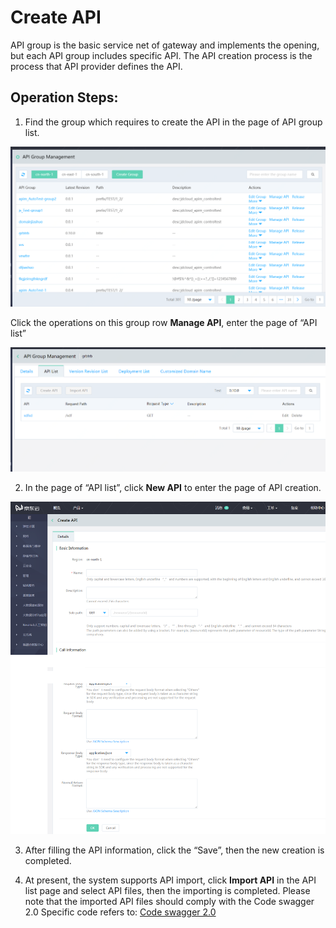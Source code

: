 # Create API

API group is the basic service net of gateway and implements the opening, but each API group includes specific API. The API creation process is the process that API provider defines the API.


## Operation Steps:

1. Find the group which requires to create the API in the page of API group list.

 ![API Group Management](../../../../../image/Internet-Middleware/API-Gateway/apigroup-1.png)
 
Click the operations on this group row **Manage API**, enter the page of “API list”

 ![API list ](../../../../../image/Internet-Middleware/API-Gateway/apigroup-apilist.png)


2. In the page of “API list”, click **New API** to enter the page of API creation.

![Create new API](../../../../../image/Internet-Middleware/API-Gateway/apigroup-addapi.png)


3. After filling the API information, click the “Save”, then the new creation is completed.

4. At present, the system supports API import, click **Import API** in the API list page and select API files, then the importing is completed. Please note that the imported API files should comply with the Code swagger 2.0 Specific code refers to:
[Code swagger 2.0](http://editor.swagger.io/)  
